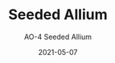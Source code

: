 ---
image_primary: "img/AO+SeededAllium+Art+WEB.jpg"
image_secondary: "img/AO+SeededAllium+Interior+WEB.jpg"
subtitle: "AO-4 Seeded Allium"
tags: 
  - "Wall Coverings"
title: "Seeded Allium"
href: "https://www.areaenvironments.com/order/ao-4seededallium"
designer: "Amy Ouradnik"
category: "Wall Coverings"
manufacturer: "Area Environments"
slug: "/manufacturers/area-environments/wall-coverings/amy-ouradnik-seeded-allium"
date: "2021-05-07"
---
